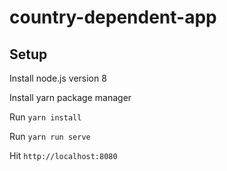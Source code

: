 # country-dependent-app

## Setup

Install node.js version 8

Install yarn package manager

Run `yarn install`

Run `yarn run serve`

Hit `http://localhost:8080`
